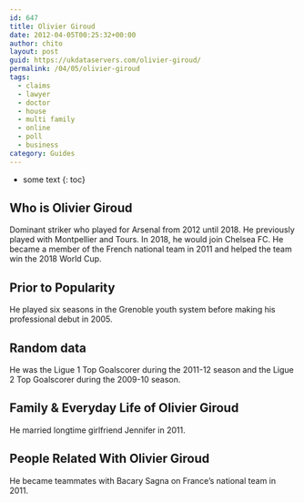 ```yaml
---
id: 647
title: Olivier Giroud
date: 2012-04-05T00:25:32+00:00
author: chito
layout: post
guid: https://ukdataservers.com/olivier-giroud/
permalink: /04/05/olivier-giroud
tags:
  - claims
  - lawyer
  - doctor
  - house
  - multi family
  - online
  - poll
  - business
category: Guides
---
```


* some text
{: toc}
          
          
## Who is  Olivier Giroud
                  
                  
                  
Dominant striker who played for Arsenal from 2012 until 2018. He previously played with Montpellier and Tours. In 2018, he would join Chelsea FC. He became a member of the French national team in 2011 and helped the team win the 2018 World Cup. 
                  
                
                
                
## Prior to Popularity 
                  
                  
                  
He played six seasons in the Grenoble youth system before making his professional debut in 2005.
                  
                
                
                
## Random data 
                  
                  
                  
He was the Ligue 1 Top Goalscorer during the 2011-12 season and the Ligue 2 Top Goalscorer during the 2009-10 season.
                  
                
                
                
## Family & Everyday Life of Olivier Giroud
                  
                  
                  
He married longtime girlfriend Jennifer in 2011.
                  
                
                
                
## People Related With  Olivier Giroud
                  
                  
                  
He became teammates with Bacary Sagna on France&#8217;s national team in 2011.
                  
                
              
            
          
          
          
    
    
  
